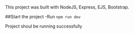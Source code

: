 This project was built with NodeJS, Express, EJS, Bootstrap.

##Start the project
-Run `npm run dev`

Project shoul be running successfully
